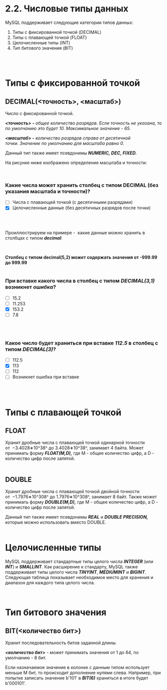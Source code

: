 # 2.2. Числовые типы данных

MySQL поддерживает следующие категории типов данных:

1. Типы с фиксированной точкой (DECIMAL)
2. Типы с плавающей точкой (FLOAT)
3. Целочисленные типы (INT)
4. Тип битового значения (BIT)
<br>
<br>

# Типы с фиксированной точкой

## DECIMAL(<точность>, <масштаб>)

Число с фиксированной точкой.

**_<точность> -_** _общее количество разрядов. Если точность не указана, то по умолчанию это будет 10. Максимальное значение - 65._

_**<масштаб> -** количество разрядов справа от десятичной точки. Значение по умолчанию для масштаба равно 0._ 

Данный тип также имеет псевдонимы _**NUMERIC, DEC, FIXED.**_

На рисунке ниже изображено определение масштаба и точности:

<image src="/img/2.2. pic1.png" alt="">
<br>
<br>

### Какие числа может хранить столбец с типом **DECIMAL** (без указания масштаба и точности)?


 -  [ ] Числа с плавающей точкой (с десятичными разрядами)
 -  [x] Целочисленные данные (без десятичных разрядов после точки)
<br>
<br>

Проиллюстрируем на примере -  какие данные можно хранить в столбцах с типом _**decimal**_:

<image src="/img/2.2. pic2.png" alt="">

<image src="/img/2.2. pic3.png" alt="">

**Столбец с типом decimal(5,2) может содержать значения от -999.99 до 999.99**
<br>
<br>

### При вставке какого числа в столбец с типом _**DECIMAL(3,1)**_ возникнет **_ошибка_**?


 -  [ ] 15.2
 -  [ ] 11.253
 -  [x] 153.2
 -  [ ] 7.8
<br>
<br>

### Какое число будет храниться при вставке _**112.5**_ в столбец с типом _**DECIMAL(3)**_?


 -  [ ] 112.5
 -  [x] 113
 -  [ ] 112
 -  [ ] Возникнет ошибка при вставке
<br>
<br>

# Типы с плавающей точкой

## FLOAT

Хранит дробные числа с плавающей точкой одинарной точности от  −3.4028∗10^38^ до 3.4028∗10^38^, занимает 4 байта. Может принимать форму _**FLOAT(M,D),**_ где M - общее количество цифр, а D - количество цифр после запятой.
<br>
<br>

## DOUBLE

Хранит дробные числа с плавающей точкой двойной точности от  −1.7976∗10^308^ до 1.7976∗10^308^, занимает 8 байт. Также может принимать форму _**DOUBLE(M,D),**_ где M - общее количество цифр, а D - количество цифр после запятой.

Данный тип также имеет псевдонимы _**REAL**_ и _**DOUBLE PRECISION,**_ которые можно использовать вместо DOUBLE.
<br>
<br>

# Целочисленные типы

MySQL поддерживает стандартные типы целого числа _**INTEGER**_ (или _**INT**_) и **_SMALLINT_**. Как расширение к стандарту, MySQL также поддерживает типы целого числа **_TINYINT_**, _**MEDIUMINT**_ и _**BIGINT**_. Следующая таблица показывает необходимое место для хранения и диапазон для каждого типа целого числа.

<image src="/img/2.2. pic4.png" alt="">
<br>
<br>

# Тип битового значения

## BIT(<количество бит>)

Хранит последовательность битов заданной длины.

_**<количество бит>**_ - может принимать значения от 1 до 64, по умолчанию - 8 бит.

Если назначаемое значение в колонке с данным типом использует меньше M бит, то происходит дополнение нулями слева. Например, при попытке записать значение b'101' в _**BIT(6)**_ храниться в итоге будет b'000101'.
